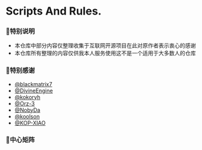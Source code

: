 # Scripts And Rules.

### 🧸特别说明
 - 本仓库中部分内容仅整理收集于互联网开源项目在此对原作者表示衷心的感谢
 - 本仓库所有整理的内容仅供我本人服务使用这不是一个适用于大多数人的仓库

### 🧸特别感谢
- [@blackmatrix7](https://github.com/blackmatrix7)
- [@DivineEngine](https://github.com/DivineEngine)
- [@kokoryh](https://github.com/kokoryh)
- [@Orz-3](https://github.com/Orz-3)
- [@NobyDa](https://github.com/NobyDa)
- [@koolson](https://github.com/Koolson)
- [@KOP-XIAO](https://github.com/KOP-XIAO)

### 🧸中心矩阵